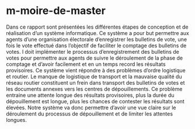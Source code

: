 # m-moire-de-master
Dans ce rapport sont présentées les différentes étapes de conception et de réalisation d’un système informatique. 
Ce système a pour but permettre aux agents d’une organisation électorale d’enregistrer les bulletins de vote, une fois le vote effectué dans l’objectif de faciliter le comptage des bulletins de votes.
l doit implémenter le processus d’enregistrement des bulletins de votes pour permettre aux agents de suivre le déroulement de la phase de comptage et d’avoir facilement et en un temps record les résultats 
provisoires.
Ce système vient répondre à des problèmes d’ordre logistique et routier. Le manque de logistique de transport et la mauvaise qualité du réseau routier constituent un frein 
dans transport des bulletins de votes 
et les documents annexes vers les centres de dépouillements. Ce problème entraine une attente longue des résultats provisoires, plus la durée du dépouillement est longue,
plus les chances de contester les résultats sont élevées.
Notre système va donc permettre d’avoir une vue claire sur le déroulement du processus de dépouillement et de limiter les attentes  longues.           
